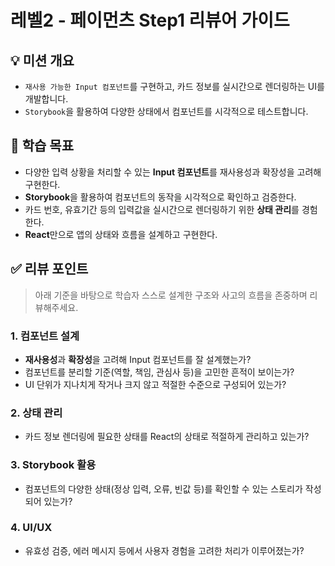 # 레벨2 - 페이먼츠 Step1 리뷰어 가이드

## 💡 미션 개요

- `재사용 가능한 Input 컴포넌트`를 구현하고, 카드 정보를 실시간으로 렌더링하는 UI를 개발합니다.
- `Storybook`을 활용하여 다양한 상태에서 컴포넌트를 시각적으로 테스트합니다.

## 🎯 학습 목표

- 다양한 입력 상황을 처리할 수 있는 **Input 컴포넌트**를 재사용성과 확장성을 고려해 구현한다.
- **Storybook**을 활용하여 컴포넌트의 동작을 시각적으로 확인하고 검증한다.
- 카드 번호, 유효기간 등의 입력값을 실시간으로 렌더링하기 위한 **상태 관리**를 경험한다.
- **React**만으로 앱의 상태와 흐름을 설계하고 구현한다.

## ✅ 리뷰 포인트

> 아래 기준을 바탕으로 학습자 스스로 설계한 구조와 사고의 흐름을 존중하며 리뷰해주세요.

### 1. 컴포넌트 설계
- **재사용성**과 **확장성**을 고려해 Input 컴포넌트를 잘 설계했는가?
- 컴포넌트를 분리할 기준(역할, 책임, 관심사 등)을 고민한 흔적이 보이는가?
- UI 단위가 지나치게 작거나 크지 않고 적절한 수준으로 구성되어 있는가?

### 2. 상태 관리
- 카드 정보 렌더링에 필요한 상태를 React의 상태로 적절하게 관리하고 있는가?

### 3. Storybook 활용
- 컴포넌트의 다양한 상태(정상 입력, 오류, 빈값 등)를 확인할 수 있는 스토리가 작성되어 있는가?

### 4. UI/UX
- 유효성 검증, 에러 메시지 등에서 사용자 경험을 고려한 처리가 이루어졌는가?

